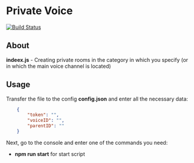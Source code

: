 # Private Voice
[![Build Status](https://travis-ci.org/Vivers0/PrivateVoice.svg?branch=master)](https://travis-ci.org/Vivers0/PrivateVoice)
## About
**indeex.js** - Creating private rooms in the category in which you specify (or in which the main voice channel is located)

## Usage
Transfer the file to the config **config.json** and enter all the necessary data:
```json
    {
        "token": "",
        "voiceID": "",
        "parentID": ""
    }
```
Next, go to the console and enter one of the commands you need:
- **npm run start** for start script

